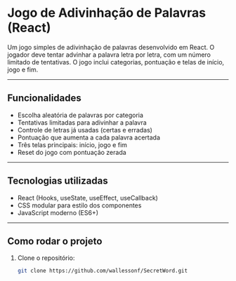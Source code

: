 # Jogo de Adivinhação de Palavras (React)

Um jogo simples de adivinhação de palavras desenvolvido em React. O jogador deve tentar advinhar a palavra letra por letra, com um número limitado de tentativas. O jogo inclui categorias, pontuação e telas de início, jogo e fim.

---

## Funcionalidades

- Escolha aleatória de palavras por categoria
- Tentativas limitadas para adivinhar a palavra
- Controle de letras já usadas (certas e erradas)
- Pontuação que aumenta a cada palavra acertada
- Três telas principais: início, jogo e fim
- Reset do jogo com pontuação zerada

---

## Tecnologias utilizadas

- React (Hooks, useState, useEffect, useCallback)
- CSS modular para estilo dos componentes
- JavaScript moderno (ES6+)

---

## Como rodar o projeto

1. Clone o repositório:
   ```bash
   git clone https://github.com/wallessonf/SecretWord.git
